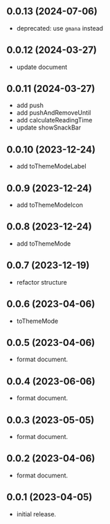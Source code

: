 ## 0.0.13 (2024-07-06)

- deprecated: use `gmana` instead

## 0.0.12 (2024-03-27)

- update document

## 0.0.11 (2024-03-27)

- add push
- add pushAndRemoveUntil
- add calculateReadingTime
- update showSnackBar

## 0.0.10 (2023-12-24)

- add toThemeModeLabel

## 0.0.9 (2023-12-24)

- add toThemeModeIcon

## 0.0.8 (2023-12-24)

- add toThemeMode

## 0.0.7 (2023-12-19)

- refactor structure

## 0.0.6 (2023-04-06)

- toThemeMode

## 0.0.5 (2023-04-06)

- format document.

## 0.0.4 (2023-06-06)

- format document.

## 0.0.3 (2023-05-05)

- format document.

## 0.0.2 (2023-04-06)

- format document.

## 0.0.1 (2023-04-05)

- initial release.
